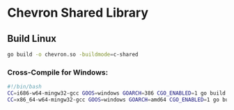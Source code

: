 Chevron Shared Library
======================

## Build Linux

```bash
go build -o chevron.so -buildmode=c-shared
```

### Cross-Compile for Windows:

```bash
#!/bin/bash
CC=i686-w64-mingw32-gcc GOOS=windows GOARCH=386 CGO_ENABLED=1 go build -o chevron32.dll -buildmode=c-shared
CC=x86_64-w64-mingw32-gcc GOOS=windows GOARCH=amd64 CGO_ENABLED=1 go build -o chevron64.dll -buildmode=c-shared
```

